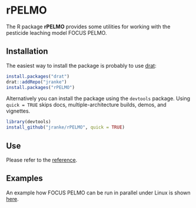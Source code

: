 # rPELMO

The R package **rPELMO** provides some utilities for working with the pesticide
leaching model FOCUS PELMO.

## Installation

The easiest way to install the package is probably to use 
[drat](https://cran.r-project.org/package=drat):

```r
install.packages("drat")
drat::addRepo("jranke")
install.packages("rPELMO")
```

Alternatively you can install the package 
using the `devtools` package.  Using `quick = TRUE` skips docs,
multiple-architecture builds, demos, and vignettes.


```r
library(devtools)
install_github("jranke/rPELMO", quick = TRUE)
```

## Use

Please refer to the [reference](http://pkgdown.jrwb.de/pfm/rPELMO/index.html).

## Examples

An example how FOCUS PELMO can be run in parallel under Linux is shown
[here](http://pkgdown.jrwb.de/rPELMO/reference/PELMO_runs.html).
